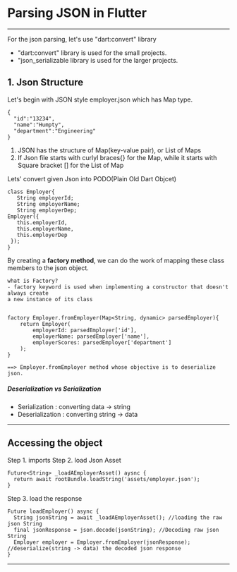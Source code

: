 # Parsing JSON in Flutter

---
For the json parsing, let's use "dart:convert" library
- "dart:convert" library is used for the small projects.
- "json_serializable library is used for the larger projects.

## 1. Json Structure
Let's begin with JSON style employer.json which has Map type.

    {
      "id":"13234",
      "name":"Humpty",
      "department":"Engineering"
    }

1. JSON has the structure of Map(key-value pair), or List of Maps
2. If Json file starts with curlyl braces{} for the Map, while it starts with Square bracket [] for the List of Map

Lets' convert given Json into PODO(Plain Old Dart Objcet)

    class Employer{
       String employerId;
       String employerName;
       String employerDep;
    Employer({
       this.employerId,
       this.employerName,
       this.employerDep
     });
    }
    
By creating a **factory method**, we can do the work of mapping these class members to the json object.

    what is Factory?
    - factory keyword is used when implementing a constructor that doesn't always create 
    a new instance of its class
    
    
    factory Employer.fromEmployer(Map<String, dynamic> parsedEmployer){
        return Employer(
            employerId: parsedEmployer['id'],
            employerName: parsedEmployer['name'],
            employerScores: parsedEmployer['department']
        );
    }
    
    ==> Employer.fromEmployer method whose objective is to deserialize json.
    
##### Deserialization vs Serialization
- Serialization : converting data -> string
- Deserialization : converting string -> data

---
## Accessing the object

Step 1. imports
Step 2. load Json Asset

    Future<String> _loadAEmployerAsset() aysnc {
      return await rootBundle.loadString('assets/employer.json');
    }
    
Step 3. load the response

    Future loadEmployer() async {
      String jsonString = await _loadAEmployerAsset(); //loading the raw json String
      final jsonResponse = json.decode(jsonString); //Decoding raw json String
      Employer employer = Employer.fromEmployer(jsonResponse); //deserialize(string -> data) the decoded json response
    }

---

